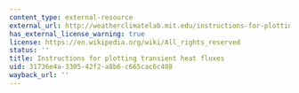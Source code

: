 ```yaml
---
content_type: external-resource
external_url: http://weatherclimatelab.mit.edu/instructions-for-plotting-transient-heat-fluxes-from-ncepncar-reanalysis
has_external_license_warning: true
license: https://en.wikipedia.org/wiki/All_rights_reserved
status: ''
title: Instructions for plotting transient heat fluxes
uid: 31736e4a-3305-42f2-a8b6-c665cac6c408
wayback_url: ''
---
```

